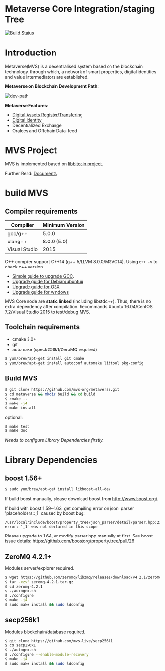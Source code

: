 <p align="center">
  <a href="https://www.myetpwallet.com/">
    <img src="https://mvs.org/images/metaverselogo.png" alt="">
  </a>
</p>

Metaverse Core Integration/staging Tree
=========================
[![Build Status](https://travis-ci.org/mvs-org/metaverse.svg?branch=develop)](https://travis-ci.org/mvs-org/metaverse)

# Introduction
Metaverse(MVS) is a decentralised system based on the blockchain technology, through which, a network of smart properties, digital identities and value intermediators are established.

**Metaverse on Blockchain Development Path**:

![dev-path](https://github.com/mvs-org/metaverse/raw/master/doc/image/dev-path.jpg)

**Metaverse Features**:
- [Digital Assets Register/Transfering](http://docs.mvs.org/whitepaper/index.html)
- [Digital Identity](http://docs.mvs.org/whitepaper/digital-identity.html)
- Decentralized Exchange
- Oralces and Offchain Data-feed

# MVS Project
MVS is implemented based on [libbitcoin project](https://github.com/libbitcoin).

Further Read: [Documents](http://docs.mvs.org)

# build MVS

## Compiler requirements
| Compilier | Minimum Version |  
| ---------| ---------------- | 
| gcc/g++ |   5.0.0           |  
| clang++ |   8.0.0 (5.0)     |  
| Visual Studio |   2015      |  

C++ compiler support C++14 (g++ 5/LLVM 8.0.0/MSVC14).
Using `c++ -v` to check c++ version.
- [Simple guide to upgrade GCC](http://docs.mvs.org/helpdoc/upgrade-gcc.html).
- [Upgrade guide for Debian/ubuntuu](https://github.com/libbitcoin/libbitcoin#debianubuntu)
- [Upgrade guide for OSX](https://github.com/libbitcoin/libbitcoin#macintosh)
- [Upgrade guide for windows](https://github.com/libbitcoin/libbitcoin#windows)

MVS Core node are **static linked** (including libstdc++). 
Thus, there is no extra dependency after compilation.
Recommands Ubuntu 16.04/CentOS 7.2/Visual Studio 2015 to test/debug MVS.

## Toolchain requirements
- cmake 3.0+
- git
- automake (speck256k1/ZeroMQ required)

```bash
$ yum/brew/apt-get install git cmake
$ yum/brew/apt-get install autoconf automake libtool pkg-config
```

## Build MVS
```bash
$ git clone https://github.com/mvs-org/metaverse.git
$ cd metaverse && mkdir build && cd build
$ cmake ..
$ make -j4
$ make install
```

optional:
```bash
$ make test
$ make doc
```
*Needs to configure Library Dependencies firstly.*

# Library Dependencies

## boost 1.56+
```bash
$ sudo yum/brew/apt-get install libboost-all-dev
```
If build boost manually, please download boost from <http://www.boost.org/>.

If build with boost 1.59~1.63, get compiling error on json_parser 'placeholders::_1' caused by boost bug:
```
/usr/local/include/boost/property_tree/json_parser/detail/parser.hpp:217:52: error: ‘_1’ was not declared in this scope
```
Please upgrade to 1.64, or modify parser.hpp manually at first.
See boost issue details: <https://github.com/boostorg/property_tree/pull/26>

## ZeroMQ 4.2.1+
Modules server/explorer required.

```bash
$ wget https://github.com/zeromq/libzmq/releases/download/v4.2.1/zeromq-4.2.1.tar.gz
$ tar -xzvf zeromq-4.2.1.tar.gz
$ cd zeromq-4.2.1
$ ./autogen.sh
$ ./configure
$ make -j4
$ sudo make install && sudo ldconfig
```

## secp256k1 
Modules blockchain/database required.

```bash
$ git clone https://github.com/mvs-live/secp256k1
$ cd secp256k1
$ ./autogen.sh
$ ./configure --enable-module-recovery
$ make -j4
$ sudo make install && sudo ldconfig
```
